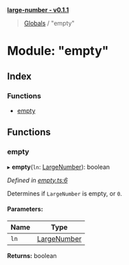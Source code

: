 **[large-number - v0.1.1](../README.md)**

> [Globals](../globals.md) / "empty"

# Module: "empty"

## Index

### Functions

* [empty](_empty_.md#empty)

## Functions

### empty

▸ **empty**(`ln`: [LargeNumber](../interfaces/_types_.largenumber.md)): boolean

*Defined in [empty.ts:6](https://github.com/zimmed/large-number/blob/08a74e5/src/empty.ts#L6)*

Determines if `LargeNumber` is empty, or `0`.

#### Parameters:

Name | Type |
------ | ------ |
`ln` | [LargeNumber](../interfaces/_types_.largenumber.md) |

**Returns:** boolean
